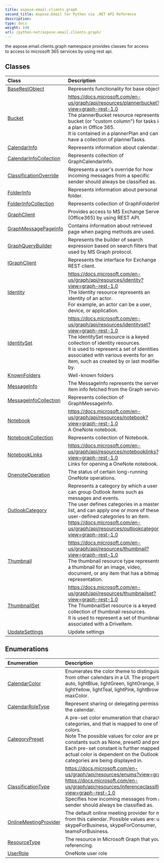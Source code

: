 ```yaml
---
title: aspose.email.clients.graph
second_title: Aspose.Email for Python via .NET API Reference
description: 
type: docs
weight: 140
url: /python-net/aspose.email.clients.graph/
---
```



the aspose.email.clients.graph namespace provides classes for access<br/>            to access to microsoft 365 services by using rest api.

## Classes
| Class | Description |
| :- | :- |
|[BaseRestObject](/email/python-net/aspose.email.clients.graph/baserestobject/)|Represents functionality for base object.|
|[Bucket](/email/python-net/aspose.email.clients.graph/bucket/)|https://docs.microsoft.com/en-us/graph/api/resources/plannerbucket?view=graph-rest-1.0<br/>            The plannerBucket resource represents a bucket (or "custom column") for tasks in a plan in Office 365. <br/>            It is contained in a plannerPlan and can have a collection of plannerTasks.|
|[CalendarInfo](/email/python-net/aspose.email.clients.graph/calendarinfo/)|Represents information about calendar.|
|[CalendarInfoCollection](/email/python-net/aspose.email.clients.graph/calendarinfocollection/)|Represents collection of GraphCalendarInfo.|
|[ClassificationOverride](/email/python-net/aspose.email.clients.graph/classificationoverride/)|Represents a user's override for how incoming messages from a specific sender should always be classified as.|
|[FolderInfo](/email/python-net/aspose.email.clients.graph/folderinfo/)|Represents information about personal folder.|
|[FolderInfoCollection](/email/python-net/aspose.email.clients.graph/folderinfocollection/)|Represents collection of GraphFolderInfo.|
|[GraphClient](/email/python-net/aspose.email.clients.graph/graphclient/)|Provides access to MS Exchange Server (Office365) by using REST API.|
|[GraphMessagePageInfo](/email/python-net/aspose.email.clients.graph/graphmessagepageinfo/)|Contains information about retrieved page when paging methods are used.|
|[GraphQueryBuilder](/email/python-net/aspose.email.clients.graph/graphquerybuilder/)|Represents the builder of search expression based on search filters that used by MS Graph protocol.|
|[IGraphClient](/email/python-net/aspose.email.clients.graph/igraphclient/)|Represents the interface for Exchange REST client.|
|[Identity](/email/python-net/aspose.email.clients.graph/identity/)|https://docs.microsoft.com/en-us/graph/api/resources/identity?view=graph-rest-1.0<br/>            The Identity resource represents an identity of an actor. <br/>            For example, an actor can be a user, device, or application.|
|[IdentitySet](/email/python-net/aspose.email.clients.graph/identityset/)|https://docs.microsoft.com/en-us/graph/api/resources/identityset?view=graph-rest-1.0<br/>            The IdentitySet resource is a keyed collection of identity resources. <br/>            It is used to represent a set of identities associated with various events for an item, such as created by or last modified by.|
|[KnownFolders](/email/python-net/aspose.email.clients.graph/knownfolders/)|Well-known folders|
|[MessageInfo](/email/python-net/aspose.email.clients.graph/messageinfo/)|The MessageInfo represents the server item info fetched from the Graph service.|
|[MessageInfoCollection](/email/python-net/aspose.email.clients.graph/messageinfocollection/)|Represents collection of GraphMessageInfo.|
|[Notebook](/email/python-net/aspose.email.clients.graph/notebook/)|https://docs.microsoft.com/en-us/graph/api/resources/notebook?view=graph-rest-1.0<br/>            A OneNote notebook.|
|[NotebookCollection](/email/python-net/aspose.email.clients.graph/notebookcollection/)|Represents collection of Notebook.|
|[NotebookLinks](/email/python-net/aspose.email.clients.graph/notebooklinks/)|https://docs.microsoft.com/en-us/graph/api/resources/notebooklinks?view=graph-rest-1.0<br/>            Links for opening a OneNote notebook.|
|[OnenoteOperation](/email/python-net/aspose.email.clients.graph/onenoteoperation/)|The status of certain long-running OneNote operations.|
|[OutlookCategory](/email/python-net/aspose.email.clients.graph/outlookcategory/)|Represents a category by which a user can group Outlook items such as messages and events. <br/>            The user defines categories in a master list, and can apply one or more of these user-defined categories to an item.<br/>            https://docs.microsoft.com/en-us/graph/api/resources/outlookcategory?view=graph-rest-1.0|
|[Thumbnail](/email/python-net/aspose.email.clients.graph/thumbnail/)|https://docs.microsoft.com/en-us/graph/api/resources/thumbnail?view=graph-rest-1.0<br/>            The thumbnail resource type represents a thumbnail for an image, video, document, or any item that has a bitmap representation.|
|[ThumbnailSet](/email/python-net/aspose.email.clients.graph/thumbnailset/)|https://docs.microsoft.com/en-us/graph/api/resources/thumbnailset?view=graph-rest-1.0<br/>            The ThumbnailSet resource is a keyed collection of thumbnail resources. <br/>            It is used to represent a set of thumbnails associated with a DriveItem.|
|[UpdateSettings](/email/python-net/aspose.email.clients.graph/updatesettings/)|Update settings|
## Enumerations
| Enumeration | Description |
| :- | :- |
|[CalendarColor](/email/python-net/aspose.email.clients.graph/calendarcolor/)|Enumerates the color theme to distinguish the calendar from other calendars in a UI. The property values are: auto, lightBlue, lightGreen, lightOrange, lightGray, lightYellow, lightTeal, lightPink, lightBrown, lightRed, maxColor.|
|[CalendarRoleType](/email/python-net/aspose.email.clients.graph/calendarroletype/)|Represent sharing or delegating permission levels for the calendar.|
|[CategoryPreset](/email/python-net/aspose.email.clients.graph/categorypreset/)|A pre-set color enumeration that characterizes a categories, and that is mapped to one of 25 predefined colors. <br/>            Note The possible values for color are pre-set constants such as None, preset0 and preset1.<br/>            Each pre-set constant is further mapped to a color; the actual color is dependent on the Outlook client that the categories are being displayed in.|
|[ClassificationType](/email/python-net/aspose.email.clients.graph/classificationtype/)|https://docs.microsoft.com/en-us/graph/api/resources/enums?view=graph-rest-1.0<br/>            https://docs.microsoft.com/en-us/graph/api/resources/inferenceclassificationoverride?view=graph-rest-1.0<br/>            Specifies how incoming messages from a specific sender should always be classified as.|
|[OnlineMeetingProvider](/email/python-net/aspose.email.clients.graph/onlinemeetingprovider/)|The default online meeting provider for meetings sent from this calendar. Possible values are: unknown, skypeForBusiness, skypeForConsumer, teamsForBusiness.|
|[ResourceType](/email/python-net/aspose.email.clients.graph/resourcetype/)|The resource in Microsoft Graph that you're referencing.|
|[UserRole](/email/python-net/aspose.email.clients.graph/userrole/)|OneNote user role|
